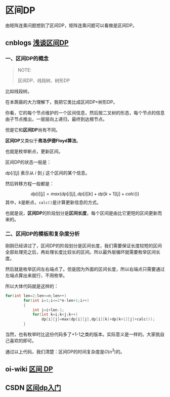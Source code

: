 # 区间DP

由矩阵连乘问题想到了区间DP，矩阵连乘问题可以看做是区间DP。



## cnblogs [浅谈区间DP](https://www.cnblogs.com/fusiwei/p/13809069.html)

### 一、区间DP的概念

> NOTE: 
>
> 区间DP、线段树、树形DP
>
> 

比如线段树。

在本蒟蒻的大力理解下，我把它类比成区间DP+树形DP。

你看，它的每个节点维护的一个区间信息，然后按二叉树的形态，每个节点的信息由子节点推出，一层层向上递归，最终到达根节点。

但是它和**区间DP**尚有不同。

**区间DP**又类似于**弗洛伊德Floyd算法**。

也就是枚举断点，更新区间。

区间DP的状态一般是：

$dp[i][j]$ 表示从 $i$ 到 $j$ 这个区间的某个信息。

然后转移方程一般都是：

$$
dp[i][j]=max(dp[i][j],dp[i][k]+dp[k+1][j]+calc())
$$
其中，$k$是断点，`calc()`是计算更新信息的方式。

也就是说，**区间DP**的阶段划分是**区间长度**，每个区间是由比它更短的区间更新而来的。

### 二、区间DP的模板和复杂度分析

刚刚已经讲过了，区间DP的阶段划分是区间长度，我们需要保证长度较短的区间全部处理完之后，再处理长度比较长的区间。所以最外层循环就需要枚举区间长度。

然后就是枚举区间左右端点了。但是因为外面的区间长度，所以右端点只需要通过左端点算出来就行，不用枚举。

所以大体代码就是这样的：

```cpp
for(int len=2;len<=n;len++)
        for(int i=1;i<=2*n-len+1;i++)
        {
            int j=i+len-1;
            for(int k=i;k<j;k++)
                dp[i][j]=max(dp[i][j],dp[i][k]+dp[k+1][j]+calc());
        }
```

当然，也有枚举时比这份代码多了+1-1之类的版本。实际意义是一样的。大家挑自己喜欢的即可。

通过以上代码，我们清楚：区间DP的时间复杂度是$O(n^3)$的。



## oi-wiki [区间 DP](https://oi-wiki.org/dp/interval/)



## CSDN [区间dp入门](https://blog.csdn.net/qq_40772692/article/details/80183248)


